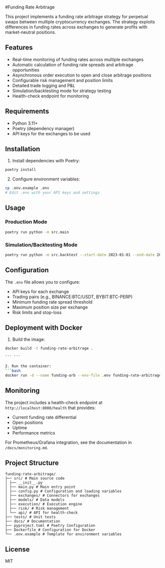 #Funding Rate Arbitrage

This project implements a funding rate arbitrage strategy for perpetual swaps between multiple cryptocurrency exchanges. The strategy exploits differences in funding rates across exchanges to generate profits with market-neutral positions.

## Features

- Real-time monitoring of funding rates across multiple exchanges
- Automatic calculation of funding rate spreads and arbitrage opportunities
- Asynchronous order execution to open and close arbitrage positions
- Configurable risk management and position limits
- Detailed trade logging and P&L
- Simulation/backtesting mode for strategy testing
- Health-check endpoint for monitoring

## Requirements

- Python 3.11+
- Poetry (dependency manager)
- API keys for the exchanges to be used

## Installation

1. Install dependencies with Poetry:
```bash
poetry install
```

2. Configure environment variables:
```bash
cp .env.example .env
# Edit .env with your API keys and settings
```

## Usage

### Production Mode

```bash
poetry run python -m src.main
```

### Simulation/Backtesting Mode

```bash
poetry run python -m src.backtest --start-date 2023-01-01 --end-date 2023-01-31
```

## Configuration

The `.env` file allows you to configure:

- API keys for each exchange
- Trading pairs (e.g., BINANCE:BTC/USDT, BYBIT:BTC-PERP)
- Minimum funding rate spread threshold
- Maximum position size per exchange
- Risk limits and stop-loss

## Deployment with Docker

1. Build the image:
```bash
docker build -t funding-rate-arbitrage .

``` ```

2. Run the container:
```bash
docker run -d --name funding-arb --env-file .env funding-rate-arbitrage
```

## Monitoring

The project includes a health-check endpoint at `http://localhost:8000/health` that provides:
- Current funding rate differential
- Open positions
- Uptime
- Performance metrics

For Prometheus/Grafana integration, see the documentation in `/docs/monitoring.md`.

## Project Structure

```
funding-rate-arbitrage/
├── src/ # Main source code
│ ├── __init__.py
│ ├── main.py # Main entry point
│ ├── config.py # Configuration and loading variables
│ ├── exchanges/ # Connectors for exchanges
│ ├── models/ # Data models
│ ├── execution/ # Execution engine
│ ├── risk/ # Risk management
│ └── api/ # API for health-check
├── tests/ # Unit tests
├── docs/ # Documentation
├── pyproject.toml # Poetry Configuration
├── Dockerfile # Configuration for Docker
└── .env.example # Template for environment variables
```

## License

MIT
